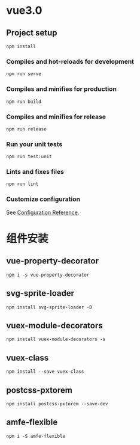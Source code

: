 <!--
 * @Description: file content
 * @Author: DHL
 * @Date: 2020-03-21 16:22:12
 * @LastEditors: DHL
 * @LastEditTime: 2020-03-21 17:10:38
 -->

# vue3.0

## Project setup

```
npm install
```

### Compiles and hot-reloads for development

```
npm run serve
```

### Compiles and minifies for production

```
npm run build
```

### Compiles and minifies for release

```
npm run release
```

### Run your unit tests

```
npm run test:unit
```

### Lints and fixes files

```
npm run lint
```

### Customize configuration

See [Configuration Reference](https://cli.vuejs.org/config/).

# 组件安装

## vue-property-decorator

    npm i -s vue-property-decorator

## svg-sprite-loader

    npm install svg-sprite-loader -D

## vuex-module-decorators

    npm install vuex-module-decorators -s

## vuex-class

    npm install --save vuex-class

## postcss-pxtorem

    npm install postcss-pxtorem --save-dev

## amfe-flexible

    npm i -S amfe-flexible
